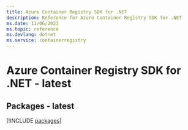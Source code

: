 ```yaml
---
title: Azure Container Registry SDK for .NET
description: Reference for Azure Container Registry SDK for .NET
ms.date: 11/06/2023
ms.topic: reference
ms.devlang: dotnet
ms.service: containerregistry
---
```

# Azure Container Registry SDK for .NET - latest
## Packages - latest
[!INCLUDE [packages](container-registry-index.md)]